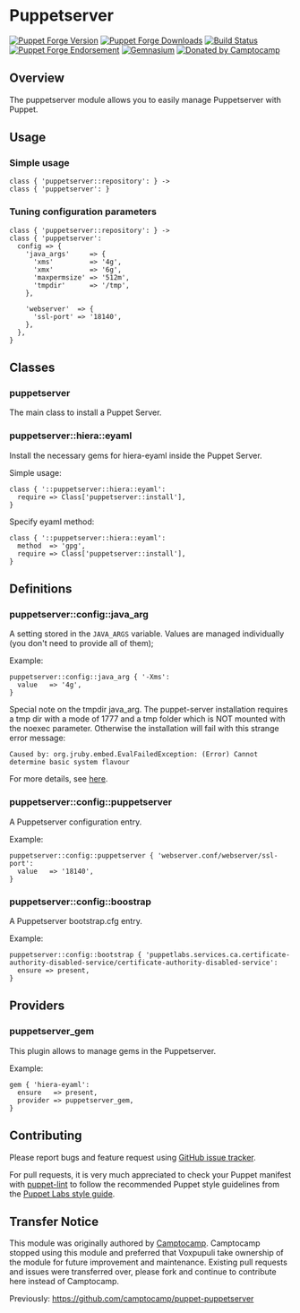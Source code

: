 # Puppetserver

[![Puppet Forge Version](http://img.shields.io/puppetforge/v/camptocamp/puppetserver.svg)](https://forge.puppetlabs.com/camptocamp/puppetserver)
[![Puppet Forge Downloads](http://img.shields.io/puppetforge/dt/camptocamp/puppetserver.svg)](https://forge.puppetlabs.com/camptocamp/puppetserver)
[![Build Status](https://img.shields.io/travis/camptocamp/puppet-puppetserver/master.svg)](https://travis-ci.org/camptocamp/puppet-puppetserver)
[![Puppet Forge Endorsement](https://img.shields.io/puppetforge/e/camptocamp/puppetserver.svg)](https://forge.puppetlabs.com/camptocamp/puppetserver)
[![Gemnasium](https://img.shields.io/gemnasium/camptocamp/puppet-puppetserver.svg)](https://gemnasium.com/camptocamp/puppet-puppetserver)
[![Donated by Camptocamp](https://img.shields.io/badge/by-camptocamp-fb7047.svg)](http://www.camptocamp.com)

## Overview

The puppetserver module allows you to easily manage Puppetserver with Puppet.

## Usage

### Simple usage

```puppet
class { 'puppetserver::repository': } ->
class { 'puppetserver': }
```

### Tuning configuration parameters

```puppet
class { 'puppetserver::repository': } ->
class { 'puppetserver':
  config => {
    'java_args'     => {
      'xms'         => '4g',
      'xmx'         => '6g',
      'maxpermsize' => '512m',
      'tmpdir'      => '/tmp',
    },

    'webserver'  => {
      'ssl-port' => '18140',
    },
  },
}
```

## Classes

### puppetserver

The main class to install a Puppet Server.

### puppetserver::hiera::eyaml

Install the necessary gems for hiera-eyaml inside the Puppet Server.

Simple usage:

```puppet
class { '::puppetserver::hiera::eyaml':
  require => Class['puppetserver::install'],
}
```

Specify eyaml method:

```puppet
class { '::puppetserver::hiera::eyaml':
  method  => 'gpg',
  require => Class['puppetserver::install'],
}
```


## Definitions

### puppetserver::config::java_arg

A setting stored in the `JAVA_ARGS` variable. Values are managed individually (you don't need to provide all of them);

Example:

```puppet
puppetserver::config::java_arg { '-Xms':
  value   => '4g',
}
```

Special note on the tmpdir java_arg. The puppet-server installation requires a tmp dir with a mode of 1777 and a tmp folder which is NOT mounted with the noexec parameter.
Otherwise the installation will fail with this strange error message:
```
Caused by: org.jruby.embed.EvalFailedException: (Error) Cannot determine basic system flavour
```
For more details, see [here](https://github.com/puppetlabs/puppetserver/blob/master/documentation/known_issues.markdown).

### puppetserver::config::puppetserver

A Puppetserver configuration entry.

Example:

```puppet
puppetserver::config::puppetserver { 'webserver.conf/webserver/ssl-port':
  value   => '18140',
}
```

### puppetserver::config::boostrap

A Puppetserver bootstrap.cfg entry.

Example:

```puppet
puppetserver::config::bootstrap { 'puppetlabs.services.ca.certificate-authority-disabled-service/certificate-authority-disabled-service':
  ensure => present,
}
```

## Providers

### puppetserver_gem

This plugin allows to manage gems in the Puppetserver.

Example:

```puppet
gem { 'hiera-eyaml':
  ensure   => present,
  provider => puppetserver_gem,
}
```
 
## Contributing

Please report bugs and feature request using [GitHub issue
tracker](https://github.com/camptocamp/puppet-puppetserver/issues).

For pull requests, it is very much appreciated to check your Puppet manifest
with [puppet-lint](http://puppet-lint.com/) to follow the recommended Puppet style guidelines from the
[Puppet Labs style guide](http://docs.puppetlabs.com/guides/style_guide.html).
 

## Transfer Notice

This module was originally authored by [Camptocamp](http://www.camptocamp.com).
Camptocamp stopped using this module and preferred that Voxpupuli take ownership of the module for future improvement and maintenance.
Existing pull requests and issues were transferred over, please fork and continue to contribute here instead of Camptocamp.

Previously: https://github.com/camptocamp/puppet-puppetserver
